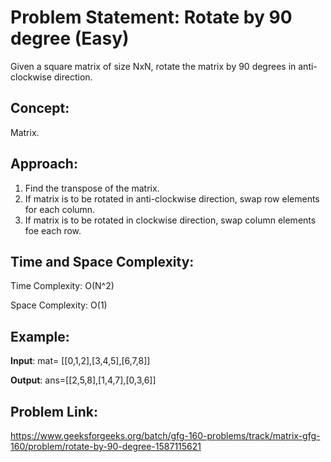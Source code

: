 # Problem Statement: Rotate by 90 degree (Easy)
Given a square matrix of size NxN, rotate the matrix by 90 degrees in anti-clockwise direction.

## Concept:
Matrix.

## Approach:
1. Find the transpose of the matrix.
2. If matrix is to be rotated in anti-clockwise direction, swap row elements for each column.
3. If matrix is to be rotated in clockwise direction, swap column elements foe each row.

## Time and Space Complexity:
Time Complexity: O(N^2)

Space Complexity: O(1)

## Example:
**Input**: mat= [[0,1,2],[3,4,5],[6,7,8]]

**Output**: ans=[[2,5,8],[1,4,7],[0,3,6]]

## Problem Link:
https://www.geeksforgeeks.org/batch/gfg-160-problems/track/matrix-gfg-160/problem/rotate-by-90-degree-1587115621
